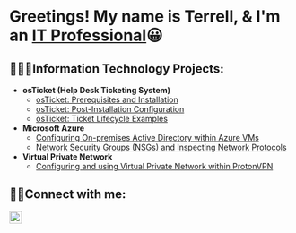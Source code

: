 <h1>Greetings! My name is Terrell, & I'm an <a href="https://www.linkedin.com/in/terrell-b-300948148/">IT Professional</a>😀</h1>

<h2>👨🏾‍💻Information Technology Projects:</h2>

- <b>osTicket (Help Desk Ticketing System)</b>
  - [osTicket: Prerequisites and Installation](https://github.com/Terrellbo06/osticket-prereqs)
  - [osTicket: Post-Installation Configuration](https://github.com/Terrellbo06/osTicket-Post-install)
  - [osTicket: Ticket Lifecycle Examples](https://github.com/Terrellbo06/osTicket-Ticket-Lifestyle)
- <b>Microsoft Azure</b>
  - [Configuring On-premises Active Directory within Azure VMs](https://github.com/Terrellbo06/Azure-Config-AD)
  - [Network Security Groups (NSGs) and Inspecting Network Protocols](https://github.com/Terrellbo06/Azure-Network-protocols)
- <b>Virtual Private Network </b>
  - [Configuring and using Virtual Private Network within ProtonVPN](https://github.com/Terrellbo06/ProtonVPN-Configuring-)

 
<h2>🤳🏾Connect with me:</h2>


[<img align="left" alt="Josh | LinkedIn" width="22px" src="https://cdn.jsdelivr.net/npm/simple-icons@v3/icons/linkedin.svg" />][linkedin]





[linkedin]: https://www.linkedin.com/in/terrell-b-300948148
